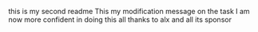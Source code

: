 this is my second readme
This my modification message on the task 
I am now more confident in doing this all thanks to alx and all its sponsor 
